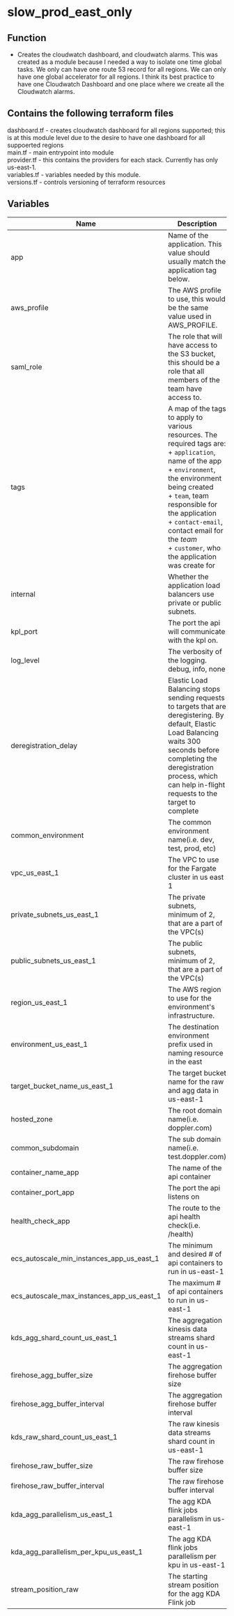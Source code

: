 # slow_prod_east_only

## Function

- Creates the cloudwatch dashboard, and cloudwatch alarms. This was created as a module because I needed a way to isolate one time global tasks. We only can have one route 53 record for all regions. We can only have one global accelerator for all regions. I think its best practice to have one Cloudwatch Dashboard and one place where we create all the Cloudwatch alarms.

## Contains the following terraform files

dashboard.tf - creates cloudwatch dashboard for all regions supported; this is at this module level due to the desire to have one dashboard for all suppoerted regions  
main.tf - main entrypoint into module  
provider.tf - this contains the providers for each stack. Currently has only us-east-1.  
variables.tf - variables needed by this module.  
versions.tf - controls versioning of terraform resources

## Variables

| Name                                      | Description                                                                                                                                                                                                                                                                                                                 |  Type  |   Default   | Required |
| ----------------------------------------- | --------------------------------------------------------------------------------------------------------------------------------------------------------------------------------------------------------------------------------------------------------------------------------------------------------------------------- | :----: | :---------: | :------: |
| app                                       | Name of the application. This value should usually match the application tag below.                                                                                                                                                                                                                                         | string |             |   yes    |
| aws_profile                               | The AWS profile to use, this would be the same value used in AWS_PROFILE.                                                                                                                                                                                                                                                   | string |             |   yes    |
| saml_role                                 | The role that will have access to the S3 bucket, this should be a role that all members of the team have access to.                                                                                                                                                                                                         | string |             |   yes    |
| tags                                      | A map of the tags to apply to various resources. The required tags are: <br>+ `application`, name of the app <br>+ `environment`, the environment being created <br>+ `team`, team responsible for the application <br>+ `contact-email`, contact email for the _team_ <br>+ `customer`, who the application was create for |  map   |   `<map>`   |   yes    |
| internal                                  | Whether the application load balancers use private or public subnets.                                                                                                                                                                                                                                                       |  bool  |    true     |   yes    |
| kpl_port                                  | The port the api will communicate with the kpl on.                                                                                                                                                                                                                                                                          |  int   |             |   yes    |
| log_level                                 | The verbosity of the logging. debug, info, none                                                                                                                                                                                                                                                                             | string |             |   yes    |
| deregistration_delay                      | Elastic Load Balancing stops sending requests to targets that are deregistering. By default, Elastic Load Balancing waits 300 seconds before completing the deregistration process, which can help in-flight requests to the target to complete                                                                             | string |             |   yes    |
| common_environment                        | The common environment name(i.e. dev, test, prod, etc)                                                                                                                                                                                                                                                                      | string |             |   yes    |
| vpc_us_east_1                             | The VPC to use for the Fargate cluster in us east 1                                                                                                                                                                                                                                                                         | string |             |   yes    |
| private_subnets_us_east_1                 | The private subnets, minimum of 2, that are a part of the VPC(s)                                                                                                                                                                                                                                                            | string |             |   yes    |
| public_subnets_us_east_1                  | The public subnets, minimum of 2, that are a part of the VPC(s)                                                                                                                                                                                                                                                             | string |             |   yes    |
| region_us_east_1                          | The AWS region to use for the environment's infrastructure.                                                                                                                                                                                                                                                                 | string | `us-east-1` |   yes    |
| environment_us_east_1                     | The destination environment prefix used in naming resource in the east                                                                                                                                                                                                                                                      | string |             |   yes    |
| target_bucket_name_us_east_1              | The target bucket name for the raw and agg data in us-east-1                                                                                                                                                                                                                                                                | string |             |   yes    |
| hosted_zone                               | The root domain name(i.e. doppler.com)                                                                                                                                                                                                                                                                                      | string |             |   yes    |
| common_subdomain                          | The sub domain name(i.e. test.doppler.com)                                                                                                                                                                                                                                                                                  | string |             |   yes    |
| container_name_app                        | The name of the api container                                                                                                                                                                                                                                                                                               | string |     app     |   yes    |
| container_port_app                        | The port the api listens on                                                                                                                                                                                                                                                                                                 | string |             |   yes    |
| health_check_app                          | The route to the api health check(i.e. /health)                                                                                                                                                                                                                                                                             | string |             |   yes    |
| ecs_autoscale_min_instances_app_us_east_1 | The minimum and desired # of api containers to run in us-east-1                                                                                                                                                                                                                                                             |  int   |      1      |   yes    |
| ecs_autoscale_max_instances_app_us_east_1 | The maximum # of api containers to run in us-east-1                                                                                                                                                                                                                                                                         |  int   |      5      |   yes    |
| kds_agg_shard_count_us_east_1             | The aggregation kinesis data streams shard count in us-east-1                                                                                                                                                                                                                                                               |  int   |      1      |   yes    |
| firehose_agg_buffer_size                  | The aggregation firehose buffer size                                                                                                                                                                                                                                                                                        |  int   |             |   yes    |
| firehose_agg_buffer_interval              | The aggregation firehose buffer interval                                                                                                                                                                                                                                                                                    |  int   |             |   yes    |
| kds_raw_shard_count_us_east_1             | The raw kinesis data streams shard count in us-east-1                                                                                                                                                                                                                                                                       |  int   |             |   yes    |
| firehose_raw_buffer_size                  | The raw firehose buffer size                                                                                                                                                                                                                                                                                                |  int   |             |   yes    |
| firehose_raw_buffer_interval              | The raw firehose buffer interval                                                                                                                                                                                                                                                                                            |  int   |             |   yes    |
| kda_agg_parallelism_us_east_1             | The agg KDA flink jobs parallelism in us-east-1                                                                                                                                                                                                                                                                             |  int   |             |   yes    |
| kda_agg_parallelism_per_kpu_us_east_1     | The agg KDA flink jobs parallelism per kpu in us-east-1                                                                                                                                                                                                                                                                     |  int   |             |   yes    |
| stream_position_raw                       | The starting stream position for the agg KDA Flink job                                                                                                                                                                                                                                                                      | string |             |   yes    |
